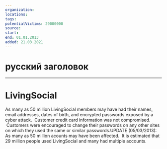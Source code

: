 ```yaml
---
organization: 
locations: 
tags: 
potentialVictims: 29000000
source: 
start: 
end: 01.01.2013
added: 21.03.2021
---
```


# русский заголовок

---

# LivingSocial

As many as 50 million LivingSocial members may have had their names, email addresses, dates of birth, and encrypted passwords exposed by a cyber attack.  Customer credit card information was not compromised.  Customers were encouraged to change their passwords on any other sites on which they used the same or similar passwords.UPDATE (05/03/2013): As many as 50 million acounts may have been affected.  It is estimated that 29 million people used LivingSocial and many had multiple accounts.
